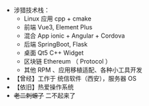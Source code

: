 - 涉猎技术栈：
  - Linux 应用     cpp + cmake
  - 前端           Vue3, Element Plus
  - 混合 App       ionic + Angular + Cordova
  - 后端           SpringBoot, Flask
  - 桌面           Qt5 C++ Widget
  - 区块链         Ethereum （ Protocol ）
  - 其他           RPM 、应用移植适配、各种小工具开发
- 【曾经】工作于 统信软件（西安），服务器 OS
- 【依旧】热爱操作系统
- ~~老二刺螈了~~ 二不起来了
